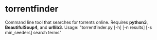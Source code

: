 torrentfinder
=============
Command line tool that searches for torrents online. Requires **python3**, **BeautifulSoup4**, and **urllib3**.
Usage: "torrentfinder.py [-h] [-n results] [-s min\_seeders] search terms"
